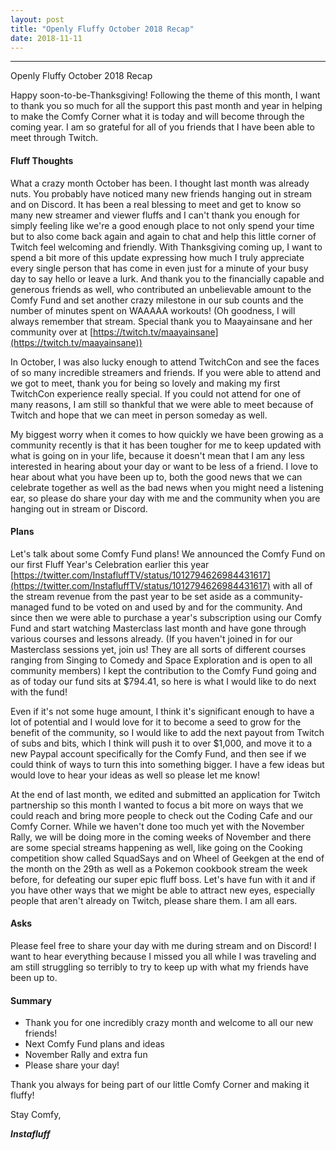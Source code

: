 ```yaml
---
layout: post
title: "Openly Fluffy October 2018 Recap"
date: 2018-11-11
---
```


--------------------------

Openly Fluffy October 2018 Recap

Happy soon-to-be-Thanksgiving!
Following the theme of this month, I want to thank you so much for all the support this past month and year in helping to make the Comfy Corner what it is today and will become through the coming year. I am so grateful for all of you friends that I have been able to meet through Twitch.

#### Fluff Thoughts ####

What a crazy month October has been. I thought last month was already nuts. You probably have noticed many new friends hanging out in stream and on Discord. It has been a real blessing to meet and get to know so many new streamer and viewer fluffs and I can't thank you enough for simply feeling like we're a good enough place to not only spend your time but to also come back again and again to chat and help this little corner of Twitch feel welcoming and friendly. With Thanksgiving coming up, I want to spend a bit more of this update expressing how much I truly appreciate every single person that has come in even just for a minute of your busy day to say hello or leave a lurk. And thank you to the financially capable and generous friends as well, who contributed an unbelievable amount to the Comfy Fund and set another crazy milestone in our sub counts and the number of minutes spent on WAAAAA workouts! (Oh goodness, I will always remember that stream. Special thank you to Maayainsane and her community over at [https://twitch.tv/maayainsane](https://twitch.tv/maayainsane))

In October, I was also lucky enough to attend TwitchCon and see the faces of so many incredible streamers and friends. If you were able to attend and we got to meet, thank you for being so lovely and making my first TwitchCon experience really special. If you could not attend for one of many reasons, I am still so thankful that we were able to meet because of Twitch and hope that we can meet in person someday as well.

My biggest worry when it comes to how quickly we have been growing as a community recently is that it has been tougher for me to keep updated with what is going on in your life, because it doesn't mean that I am any less interested in hearing about your day or want to be less of a friend. I love to hear about what you have been up to, both the good news that we can celebrate together as well as the bad news when you might need a listening ear, so please do share your day with me and the community when you are hanging out in stream or Discord.

#### Plans ####

Let's talk about some Comfy Fund plans!
We announced the Comfy Fund on our first Fluff Year's Celebration earlier this year [https://twitter.com/InstafluffTV/status/1012794626984431617](https://twitter.com/InstafluffTV/status/1012794626984431617) with all of the stream revenue from the past year to be set aside as a community-managed fund to be voted on and used by and for the community. And since then we were able to purchase a year's subscription using our Comfy Fund and start watching Masterclass last month and have gone through various courses and lessons already. (If you haven't joined in for our Masterclass sessions yet, join us! They are all sorts of different courses ranging from Singing to Comedy and Space Exploration and is open to all community members) I kept the contribution to the Comfy Fund going and as of today our fund sits at $794.41, so here is what I would like to do next with the fund!

Even if it's not some huge amount, I think it's significant enough to have a lot of potential and I would love for it to become a seed to grow for the benefit of the community, so I would like to add the next payout from Twitch of subs and bits, which I think will push it to over $1,000, and move it to a new Paypal account specifically for the Comfy Fund, and then see if we could think of ways to turn this into something bigger. I have a few ideas but would love to hear your ideas as well so please let me know!

At the end of last month, we edited and submitted an application for Twitch partnership so this month I wanted to focus a bit more on ways that we could reach and bring more people to check out the Coding Cafe and our Comfy Corner. While we haven't done too much yet with the November Rally, we will be doing more in the coming weeks of November and there are some special streams happening as well, like going on the Cooking competition show called SquadSays and on Wheel of Geekgen at the end of the month on the 29th as well as a Pokemon cookbook stream the week before, for defeating our super epic fluff boss. Let's have fun with it and if you have other ways that we might be able to attract new eyes, especially people that aren't already on Twitch, please share them. I am all ears.

#### Asks ####

Please feel free to share your day with me during stream and on Discord! I want to hear everything because I missed you all while I was traveling and am still struggling so terribly to try to keep up with what my friends have been up to.

#### Summary ####

* Thank you for one incredibly crazy month and welcome to all our new friends!
* Next Comfy Fund plans and ideas
* November Rally and extra fun
* Please share your day!

Thank you always for being part of our little Comfy Corner and making it fluffy!

Stay Comfy,

***Instafluff***
